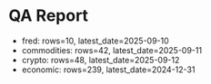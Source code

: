 # QA Report

- fred: rows=10, latest_date=2025-09-10
- commodities: rows=42, latest_date=2025-09-11
- crypto: rows=48, latest_date=2025-09-12
- economic: rows=239, latest_date=2024-12-31
